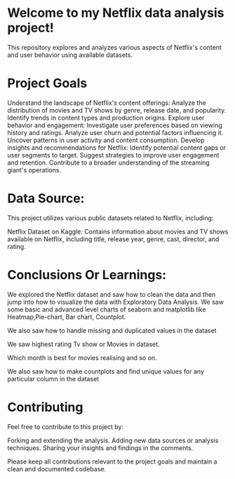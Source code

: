 # Welcome to my Netflix data analysis project! 
  
  This repository explores and analyzes various aspects of Netflix's content and user behavior using available datasets.

# Project Goals
  Understand the landscape of Netflix's content offerings:
  Analyze the distribution of movies and TV shows by genre, release date, and popularity.
  Identify trends in content types and production origins.
  Explore user behavior and engagement:
  Investigate user preferences based on viewing history and ratings.
  Analyze user churn and potential factors influencing it.
  Uncover patterns in user activity and content consumption.
  Develop insights and recommendations for Netflix:
  Identify potential content gaps or user segments to target.
  Suggest strategies to improve user engagement and retention.
  Contribute to a broader understanding of the streaming giant's operations.

# Data Source:
  This project utilizes various public datasets related to Netflix, including:

  Netflix Dataset on Kaggle: Contains information about movies and TV shows available on Netflix, including title, release year, genre, cast, director, and rating.

# Conclusions Or Learnings:

  We explored the Netflix dataset and saw how to clean the data and then jump into how to visualize the data with Exploratory Data Analysis. We saw some basic and advanced level charts of seaborn and matplotlib     like Heatmap,Pie-chart, Bar chart, Countplot.
  
  We also saw how to handle missing and duplicated values in the dataset

  We saw highest rating Tv show or Movies in dataset.
  
  Which month is best for movies realising and so on.

  We also saw how to make countplots and find unique values for any particular column in the dataset

# Contributing
  
  Feel free to contribute to this project by:

  Forking and extending the analysis.
  Adding new data sources or analysis techniques.
  Sharing your insights and findings in the comments.
  
  Please keep all contributions relevant to the project goals and maintain a clean and documented codebase.

  
